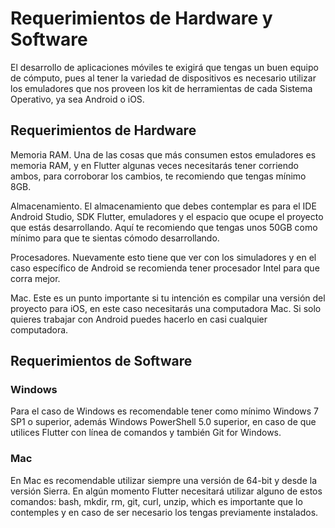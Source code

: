 # Requerimientos de Hardware y Software
El desarrollo de aplicaciones móviles te exigirá que tengas un buen equipo de cómputo, pues al tener la variedad de dispositivos es necesario utilizar los emuladores que nos proveen los kit de herramientas de cada Sistema Operativo, ya sea Android o iOS.

## Requerimientos de Hardware
Memoria RAM. Una de las cosas que más consumen estos emuladores es memoria RAM, y en Flutter algunas veces necesitarás tener corriendo ambos, para corroborar los cambios, te recomiendo que tengas mínimo 8GB.

Almacenamiento. El almacenamiento que debes contemplar es para el IDE Android Studio, SDK Flutter, emuladores y el espacio que ocupe el proyecto que estás desarrollando. Aquí te recomiendo que tengas unos 50GB como mínimo para que te sientas cómodo desarrollando.

Procesadores. Nuevamente esto tiene que ver con los simuladores y en el caso específico de Android se recomienda tener procesador Intel para que corra mejor.

Mac. Este es un punto importante si tu intención es compilar una versión del proyecto para iOS, en este caso necesitarás una computadora Mac. Si solo quieres trabajar con Android puedes hacerlo en casi cualquier computadora.

## Requerimientos de Software
### Windows

Para el caso de Windows es recomendable tener como mínimo Windows 7 SP1 o superior, además Windows PowerShell 5.0 superior, en caso de que utilices Flutter con línea de comandos y también Git for Windows.

### Mac

En Mac es recomendable utilizar siempre una versión de 64-bit y desde la versión Sierra.
En algún momento Flutter necesitará utilizar alguno de estos comandos: bash, mkdir, rm, git, curl, unzip, which es importante que lo contemples y en caso de ser necesario los tengas previamente instalados.